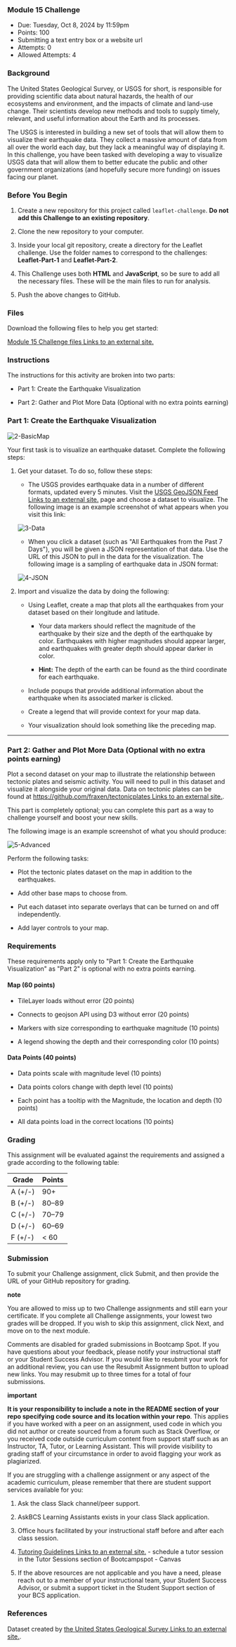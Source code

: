 ### Module 15 Challenge

-   Due: Tuesday, Oct 8, 2024 by 11:59pm
-   Points: 100
-   Submitting a text entry box or a website url
-   Attempts: 0
-   Allowed Attempts: 4

### Background

The United States Geological Survey, or USGS for short, is responsible for providing scientific data about natural hazards, the health of our ecosystems and environment, and the impacts of climate and land-use change. Their scientists develop new methods and tools to supply timely, relevant, and useful information about the Earth and its processes.

The USGS is interested in building a new set of tools that will allow them to visualize their earthquake data. They collect a massive amount of data from all over the world each day, but they lack a meaningful way of displaying it. In this challenge, you have been tasked with developing a way to visualize USGS data that will allow them to better educate the public and other government organizations (and hopefully secure more funding) on issues facing our planet.

### Before You Begin

1.  Create a new repository for this project called `leaflet-challenge`. **Do not add this Challenge to an existing repository**.
    
2.  Clone the new repository to your computer.
    
3.  Inside your local git repository, create a directory for the Leaflet challenge. Use the folder names to correspond to the challenges: **Leaflet-Part-1** and **Leaflet-Part-2**.
    
4.  This Challenge uses both **HTML** and **JavaScript**, so be sure to add all the necessary files. These will be the main files to run for analysis.
    
5.  Push the above changes to GitHub.
    

### Files

Download the following files to help you get started:

[Module 15 Challenge files Links to an external site.](https://static.bc-edx.com/data/dl-1-2/m15/lms/starter/Starter_Code.zip)

### Instructions

The instructions for this activity are broken into two parts:

-   Part 1: Create the Earthquake Visualization
    
-   Part 2: Gather and Plot More Data (Optional with no extra points earning)
    

### Part 1: Create the Earthquake Visualization

![2-BasicMap](Images/2-BasicMap.png)

Your first task is to visualize an earthquake dataset. Complete the following steps:

1.  Get your dataset. To do so, follow these steps:
    
    -   The USGS provides earthquake data in a number of different formats, updated every 5 minutes. Visit the [USGS GeoJSON Feed Links to an external site.](http://earthquake.usgs.gov/earthquakes/feed/v1.0/geojson.php) page and choose a dataset to visualize. The following image is an example screenshot of what appears when you visit this link:
    
    ![3-Data](Images/3-Data.png)
    
    -   When you click a dataset (such as "All Earthquakes from the Past 7 Days"), you will be given a JSON representation of that data. Use the URL of this JSON to pull in the data for the visualization. The following image is a sampling of earthquake data in JSON format:
    
    ![4-JSON](Images/4-JSON.png)
    
2.  Import and visualize the data by doing the following:
    
    -   Using Leaflet, create a map that plots all the earthquakes from your dataset based on their longitude and latitude.
        
        -   Your data markers should reflect the magnitude of the earthquake by their size and the depth of the earthquake by color. Earthquakes with higher magnitudes should appear larger, and earthquakes with greater depth should appear darker in color.
            
        -   **Hint:** The depth of the earth can be found as the third coordinate for each earthquake.
            
    -   Include popups that provide additional information about the earthquake when its associated marker is clicked.
        
    -   Create a legend that will provide context for your map data.
        
    -   Your visualization should look something like the preceding map.
        

___

### Part 2: Gather and Plot More Data (Optional with no extra points earning)

Plot a second dataset on your map to illustrate the relationship between tectonic plates and seismic activity. You will need to pull in this dataset and visualize it alongside your original data. Data on tectonic plates can be found at [https://github.com/fraxen/tectonicplates Links to an external site.](https://github.com/fraxen/tectonicplates).

This part is completely optional; you can complete this part as a way to challenge yourself and boost your new skills.

The following image is an example screenshot of what you should produce:

![5-Advanced](Images/5-Advanced.png)

Perform the following tasks:

-   Plot the tectonic plates dataset on the map in addition to the earthquakes.
    
-   Add other base maps to choose from.
    
-   Put each dataset into separate overlays that can be turned on and off independently.
    
-   Add layer controls to your map.
    

### Requirements

These requirements apply only to "Part 1: Create the Earthquake Visualization" as "Part 2" is optional with no extra points earning.

#### Map (60 points)

-   TileLayer loads without error (20 points)
    
-   Connects to geojson API using D3 without error (20 points)
    
-   Markers with size corresponding to earthquake magnitude (10 points)
    
-   A legend showing the depth and their corresponding color (10 points)
    

#### Data Points (40 points)

-   Data points scale with magnitude level (10 points)
    
-   Data points colors change with depth level (10 points)
    
-   Each point has a tooltip with the Magnitude, the location and depth (10 points)
    
-   All data points load in the correct locations (10 points)
    

### Grading

This assignment will be evaluated against the requirements and assigned a grade according to the following table:

| Grade | Points |
| --- | --- |
| A (+/-) | 90+ |
| B (+/-) | 80–89 |
| C (+/-) | 70–79 |
| D (+/-) | 60–69 |
| F (+/-) | < 60 |

### Submission

To submit your Challenge assignment, click Submit, and then provide the URL of your GitHub repository for grading.

**note**

You are allowed to miss up to two Challenge assignments and still earn your certificate. If you complete all Challenge assignments, your lowest two grades will be dropped. If you wish to skip this assignment, click Next, and move on to the next module.

Comments are disabled for graded submissions in Bootcamp Spot. If you have questions about your feedback, please notify your instructional staff or your Student Success Advisor. If you would like to resubmit your work for an additional review, you can use the Resubmit Assignment button to upload new links. You may resubmit up to three times for a total of four submissions.

**important**

**It is your responsibility to include a note in the README section of your repo specifying code source and its location within your repo**. This applies if you have worked with a peer on an assignment, used code in which you did not author or create sourced from a forum such as Stack Overflow, or you received code outside curriculum content from support staff such as an Instructor, TA, Tutor, or Learning Assistant. This will provide visibility to grading staff of your circumstance in order to avoid flagging your work as plagiarized.

If you are struggling with a challenge assignment or any aspect of the academic curriculum, please remember that there are student support services available for you:

1.  Ask the class Slack channel/peer support.
    
2.  AskBCS Learning Assistants exists in your class Slack application.
    
3.  Office hours facilitated by your instructional staff before and after each class session.
    
4.  [Tutoring Guidelines Links to an external site.](https://docs.google.com/document/d/1hTldEfWhX21B_Vz9ZentkPeziu4pPfnwiZbwQB27E90/edit?usp=sharing) - schedule a tutor session in the Tutor Sessions section of Bootcampspot - Canvas
    
5.  If the above resources are not applicable and you have a need, please reach out to a member of your instructional team, your Student Success Advisor, or submit a support ticket in the Student Support section of your BCS application.
    

### References

Dataset created by [the United States Geological Survey Links to an external site.](http://earthquake.usgs.gov/earthquakes/feed/v1.0/geojson.php).